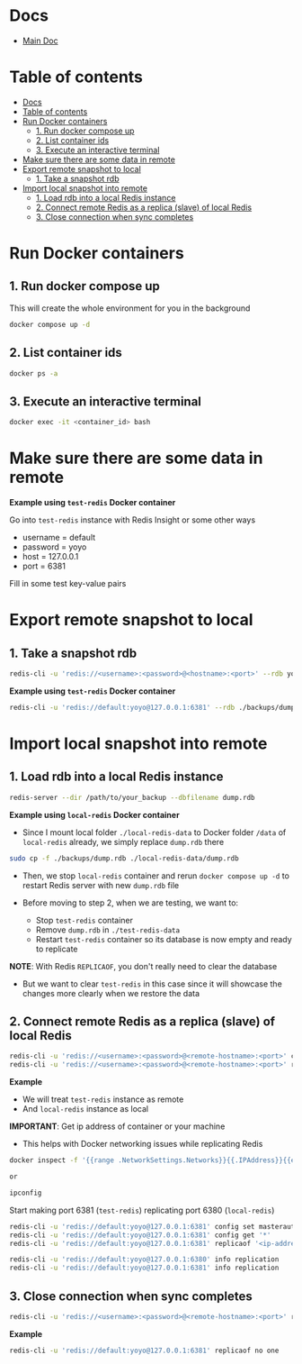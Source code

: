 # Docs

- [Main Doc](../README.md)

# Table of contents

- [Docs](#docs)
- [Table of contents](#table-of-contents)
- [Run Docker containers](#run-docker-containers)
  - [1. Run docker compose up](#1-run-docker-compose-up)
  - [2. List container ids](#2-list-container-ids)
  - [3. Execute an interactive terminal](#3-execute-an-interactive-terminal)
- [Make sure there are some data in remote](#make-sure-there-are-some-data-in-remote)
- [Export remote snapshot to local](#export-remote-snapshot-to-local)
  - [1. Take a snapshot rdb](#1-take-a-snapshot-rdb)
- [Import local snapshot into remote](#import-local-snapshot-into-remote)
  - [1. Load rdb into a local Redis instance](#1-load-rdb-into-a-local-redis-instance)
  - [2. Connect remote Redis as a replica (slave) of local Redis](#2-connect-remote-redis-as-a-replica-slave-of-local-redis)
  - [3. Close connection when sync completes](#3-close-connection-when-sync-completes)

# Run Docker containers

## 1. Run docker compose up

This will create the whole environment for you in the background

```zsh
docker compose up -d
```

## 2. List container ids

```zsh
docker ps -a
```

## 3. Execute an interactive terminal

```zsh
docker exec -it <container_id> bash
```

# Make sure there are some data in remote

**Example using `test-redis` Docker container**

Go into `test-redis` instance with Redis Insight or some other ways

- username = default
- password = yoyo
- host = 127.0.0.1
- port = 6381

Fill in some test key-value pairs

# Export remote snapshot to local

## 1. Take a snapshot rdb

```zsh
redis-cli -u 'redis://<username>:<password>@<hostname>:<port>' --rdb your_backup.rdb
```

**Example using `test-redis` Docker container**

```zsh
redis-cli -u 'redis://default:yoyo@127.0.0.1:6381' --rdb ./backups/dump.rdb
```

# Import local snapshot into remote

## 1. Load rdb into a local Redis instance

```zsh
redis-server --dir /path/to/your_backup --dbfilename dump.rdb
```

**Example using `local-redis` Docker container**

- Since I mount local folder `./local-redis-data` to Docker folder `/data` of `local-redis` already, we simply replace `dump.rdb` there

```zsh
sudo cp -f ./backups/dump.rdb ./local-redis-data/dump.rdb
```

- Then, we stop `local-redis` container and rerun `docker compose up -d` to restart Redis server with new `dump.rdb` file

- Before moving to step 2, when we are testing, we want to:

  - Stop `test-redis` container
  - Remove `dump.rdb` in `./test-redis-data`
  - Restart `test-redis` container so its database is now empty and ready to replicate

**NOTE**: With Redis `REPLICAOF`, you don't really need to clear the database

- But we want to clear `test-redis` in this case since it will showcase the changes more clearly when we restore the data

## 2. Connect remote Redis as a replica (slave) of local Redis

```zsh
redis-cli -u 'redis://<username>:<password>@<remote-hostname>:<port>' config set masterauth <password>
redis-cli -u 'redis://<username>:<password>@<remote-hostname>:<port>' replicaof <your-local-ip> <your-local-port>
```

**Example**

- We will treat `test-redis` instance as remote
- And `local-redis` instance as local

**IMPORTANT**: Get ip address of container or your machine

- This helps with Docker networking issues while replicating Redis

```zsh
docker inspect -f '{{range .NetworkSettings.Networks}}{{.IPAddress}}{{end}}' redis-backup-local-redis-1

or

ipconfig
```

Start making port 6381 (`test-redis`) replicating port 6380 (`local-redis`)

```zsh
redis-cli -u 'redis://default:yoyo@127.0.0.1:6381' config set masterauth yoyo
redis-cli -u 'redis://default:yoyo@127.0.0.1:6381' config get '*'
redis-cli -u 'redis://default:yoyo@127.0.0.1:6381' replicaof '<ip-address>' '6380'

redis-cli -u 'redis://default:yoyo@127.0.0.1:6380' info replication
redis-cli -u 'redis://default:yoyo@127.0.0.1:6381' info replication
```

## 3. Close connection when sync completes

```zsh
redis-cli -u 'redis://<username>:<password>@<remote-hostname>:<port>' replicaof no one
```

**Example**

```zsh
redis-cli -u 'redis://default:yoyo@127.0.0.1:6381' replicaof no one
```
